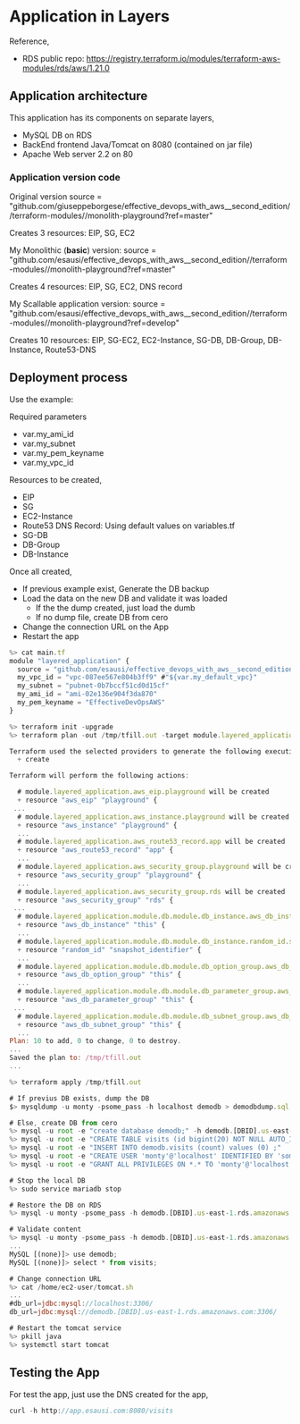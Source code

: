 # Application in Layers

Reference,
- RDS public repo: https://registry.terraform.io/modules/terraform-aws-modules/rds/aws/1.21.0

## Application architecture

This application has its components on separate layers,
- MySQL DB on RDS
- BackEnd frontend Java/Tomcat on 8080 (contained on jar file)
- Apache Web server 2.2 on 80

### Application version code
Original version
  source = "github.com/giuseppeborgese/effective_devops_with_aws__second_edition//terraform-modules//monolith-playground?ref=master"

  Creates 3 resources: EIP, SG, EC2

My Monolithic (**basic**) version:
  source = "github.com/esausi/effective_devops_with_aws__second_edition//terraform-modules//monolith-playground?ref=master"

  Creates 4 resources: EIP, SG, EC2, DNS record

My Scallable application version:
  source = "github.com/esausi/effective_devops_with_aws__second_edition//terraform-modules//monolith-playground?ref=develop"

  Creates 10 resources: EIP, SG-EC2, EC2-Instance, SG-DB, DB-Group, DB-Instance, Route53-DNS

## Deployment process

Use the example: 

Required parameters
  - var.my_ami_id
  - var.my_subnet
  - var.my_pem_keyname
  - var.my_vpc_id

Resources to be created,
- EIP
- SG
- EC2-Instance
- Route53 DNS Record: Using default values on variables.tf
- SG-DB
- DB-Group
- DB-Instance  

Once all created,
- If previous example exist, Generate the DB backup
- Load the data on the new DB and validate it was loaded
  - If the the dump created, just load the dumb
  - If no dump file, create DB from cero
- Change the connection URL on the App
- Restart the app

```js
%> cat main.tf
module "layered_application" {
  source = "github.com/esausi/effective_devops_with_aws__second_edition//terraform-modules//monolith-playground?ref=develop"
  my_vpc_id = "vpc-087ee567e804b3ff9" #"${var.my_default_vpc}"
  my_subnet = "pubnet-0b7bccf51cd0d15cf"
  my_ami_id = "ami-02e136e904f3da870"
  my_pem_keyname = "EffectiveDevOpsAWS"
}

%> terraform init -upgrade
%> terraform plan -out /tmp/tfill.out -target module.layered_application

Terraform used the selected providers to generate the following execution plan. Resource actions are indicated with the following symbols:
  + create

Terraform will perform the following actions:

  # module.layered_application.aws_eip.playground will be created
  + resource "aws_eip" "playground" {
 ...
  # module.layered_application.aws_instance.playground will be created
  + resource "aws_instance" "playground" {
  ...
  # module.layered_application.aws_route53_record.app will be created
  + resource "aws_route53_record" "app" {
  ...
  # module.layered_application.aws_security_group.playground will be created
  + resource "aws_security_group" "playground" {
  ...
  # module.layered_application.aws_security_group.rds will be created
  + resource "aws_security_group" "rds" {
 ...
  # module.layered_application.module.db.module.db_instance.aws_db_instance.this[0] will be created
  + resource "aws_db_instance" "this" {
  ...
  # module.layered_application.module.db.module.db_instance.random_id.snapshot_identifier[0] will be created
  + resource "random_id" "snapshot_identifier" {
  ...
  # module.layered_application.module.db.module.db_option_group.aws_db_option_group.this[0] will be created
  + resource "aws_db_option_group" "this" {
  ...
  # module.layered_application.module.db.module.db_parameter_group.aws_db_parameter_group.this[0] will be created
  + resource "aws_db_parameter_group" "this" {
 ...
  # module.layered_application.module.db.module.db_subnet_group.aws_db_subnet_group.this[0] will be created
  + resource "aws_db_subnet_group" "this" {
  ...
Plan: 10 to add, 0 to change, 0 to destroy.
...
Saved the plan to: /tmp/tfill.out
...

%> terraform apply /tmp/tfill.out

# If previus DB exists, dump the DB
$> mysqldump -u monty -psome_pass -h localhost demodb > demodbdump.sql

# Else, create DB from cero
%> mysql -u root -e "create database demodb;" -h demodb.[DBID].us-east-1.rds.amazonaws.com
%> mysql -u root -e "CREATE TABLE visits (id bigint(20) NOT NULL AUTO_INCREMENT, count bigint(20) NOT NULL, version bigint(20) NOT NULL, PRIMARY KEY (id)) ENGINE=InnoDB DEFAULT CHARSET=latin1;" demodb -h demodb.[DBID].us-east-1.rds.amazonaws.com
%> mysql -u root -e "INSERT INTO demodb.visits (count) values (0) ;"
%> mysql -u root -e "CREATE USER 'monty'@'localhost' IDENTIFIED BY 'some_pass';"
%> mysql -u root -e "GRANT ALL PRIVILEGES ON *.* TO 'monty'@'localhost' WITH GRANT OPTION;"

# Stop the local DB
%> sudo service mariadb stop

# Restore the DB on RDS
%> mysql -u monty -psome_pass -h demodb.[DBID].us-east-1.rds.amazonaws.com demodb < demodbdump.sql

# Validate content
%> mysql -u monty -psome_pass -h demodb.[DBID].us-east-1.rds.amazonaws.com 
...
MySQL [(none)]> use demodb;
MySQL [(none)]> select * from visits;

# Change connection URL
%> cat /home/ec2-user/tomcat.sh
...
#db_url=jdbc:mysql://localhost:3306/
db_url=jdbc:mysql://demodb.[DBID].us-east-1.rds.amazonaws.com:3306/

# Restart the tomcat service
%> pkill java
%> systemctl start tomcat

```

## Testing the App

For test the app, just use the DNS created for the app,

```js
curl -h http://app.esausi.com:8080/visits

```